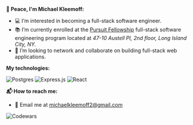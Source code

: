 **🖖 Peace, I'm Michael Kleemoff:**

- 💻 I’m interested in becoming a full-stack software engineer.
- 📚 I’m currently enrolled at the [Pursuit Fellowship](https://www.pursuit.org/) full-stack software engineering program located at *47-10 Austell Pl, 2nd floor, Long Island City, NY.* 
- 💼 I’m looking to network and collaborate on building full-stack web applications.

**My technologies:**

![Postgres](https://img.shields.io/badge/postgres-%23316192.svg?style=for-the-badge&logo=postgresql&logoColor=white) ![Express.js](https://img.shields.io/badge/express.js-%23404d59.svg?style=for-the-badge&logo=express&logoColor=%2361DAFB) ![React](https://img.shields.io/badge/react-%2320232a.svg?style=for-the-badge&logo=react&logoColor=%2361DAFB)


**📬 How to reach me:**

- 📧 Email me at michaelkleemoff2@gmail.com

![Codewars](https://www.codewars.com/users/MichaelKleemoff/badges/micro)
